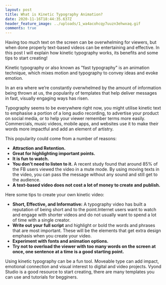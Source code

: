 ```yaml
---
layout: post
title: What is Kinetic Typography Animation?
date: 2020-11-16T18:44:35.637Z
header_feature_image: ../uploads/1_wa4acohcqy7uuzn3ehwxaq.gif
comments: true
---
```

Having too much text on the screen can be overwhelming for viewers, but when done properly text-based videos can be entertaining and effective. In this post I will explain how kinetic typography works, its benefits and some tips to start creating!

Kinetic typography or also known as "fast typography" is an animation technique, which mixes motion and typography to convey ideas and evoke emotion. 

In an era where we’re constantly overwhelmed by the amount of information being thrown at us, the popularity of templates that help deliver messages in fast, visually engaging ways has risen.

Typography seems to be everywhere right now, you might utilise kinetic text to emphasise a portion of a long audio recording, to advertise your product on social media, or to help your viewer remember terms more easily. Commercials, music videos, mobile apps, and websites use it to make their words more impactful and add an element of artistry.

This popularity could come from a number of reasons:

* **Attraction and Retention.** 
* **Great for highlighting important points.**
* **It is fun to watch.**
* **You don't need to listen to it.** A recent study found that around 85% of the FB users viewed the video in a mute mode. By using moving texts in the video, you can pass the message without any sound and still get to the audience.
* **A text-based video does not cost a lot of money to create and publish.**

Here some tips to create your own kinetic video:

* **Short, Effective, and Informative:** A typography video has built a reputation of being short and to the point.Internet users want to watch and engage with shorter videos and do not usually want to spend a lot of time with a single creator. 
* **Write out your full script** and highlight or bold the words and phrases that are most important. These will be the elements that get extra design emphasis when you create your video.
* **Experiment with fonts and animation options.**
* **Try not to overload the viewer with too many words on the screen at once, one sentence at a time is a good starting point.**

Using kinetic typography can be a fun tool. Moveable type can add impact, emotional connection and visual interest to digital and video projects. Vyond Studio is a good resource to start creating, there are many templates you can use and tutorials for begginers.